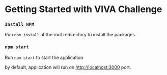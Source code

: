 # Getting Started with VIVA Challenge

### `Install NPM` 

Run `npm install` at the root redirectory to install the packages

### `npm start`

Run `npm start` to start the application

by default, application will run on [http://localhost:3000](http://localhost:3000) port.

